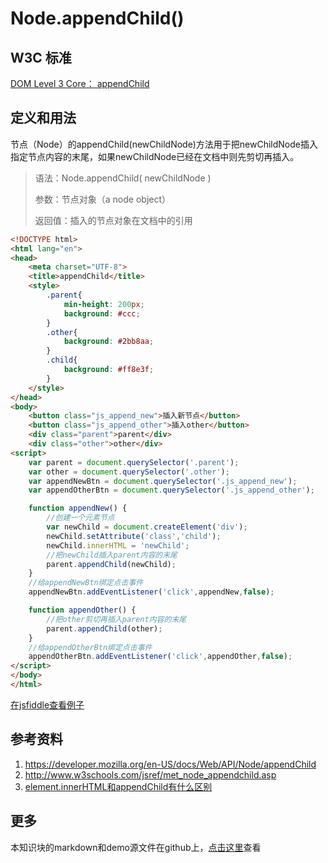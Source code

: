 # Node.appendChild()

## W3C 标准
[DOM Level 3 Core： appendChild](https://www.w3.org/TR/DOM-Level-3-Core/core.html#ID-184E7107)

## 定义和用法
节点（Node）的appendChild(newChildNode)方法用于把newChildNode插入指定节点内容的末尾，如果newChildNode已经在文档中则先剪切再插入。

> 语法：Node.appendChild( newChildNode )
>
> 参数：节点对象（a node object）
>
> 返回值：插入的节点对象在文档中的引用

```html
<!DOCTYPE html>
<html lang="en">
<head>
    <meta charset="UTF-8">
    <title>appendChild</title>
    <style>
        .parent{
            min-height: 200px;
            background: #ccc;
        }
        .other{
            background: #2bb8aa;
        }
        .child{
            background: #ff8e3f;
        }
    </style>
</head>
<body>
    <button class="js_append_new">插入新节点</button>
    <button class="js_append_other">插入other</button>
    <div class="parent">parent</div>
    <div class="other">other</div>
<script>
    var parent = document.querySelector('.parent');
    var other = document.querySelector('.other');
    var appendNewBtn = document.querySelector('.js_append_new');
    var appendOtherBtn = document.querySelector('.js_append_other');

    function appendNew() {
        //创建一个元素节点
        var newChild = document.createElement('div');
        newChild.setAttribute('class','child');
        newChild.innerHTML = 'newChild';
        //把newChild插入parent内容的末尾
        parent.appendChild(newChild);
    }
    //给appendNewBtn绑定点击事件
    appendNewBtn.addEventListener('click',appendNew,false);

    function appendOther() {
        //把other剪切再插入parent内容的末尾
        parent.appendChild(other);
    }
    //给appendOtherBtn绑定点击事件
    appendOtherBtn.addEventListener('click',appendOther,false);
</script>
</body>
</html>
```
[在jsfiddle查看例子](https://jsfiddle.net/jszhou/57acvw71/7/)

## 参考资料
1. https://developer.mozilla.org/en-US/docs/Web/API/Node/appendChild
2. http://www.w3schools.com/jsref/met_node_appendchild.asp
3. [element.innerHTML和appendChild有什么区别](https://segmentfault.com/q/1010000004693112)

## 更多
本知识块的markdown和demo源文件在github上，[点击这里](https://github.com/jserz/js_piece)查看
